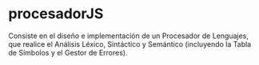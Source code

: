 # procesadorJS
Consiste en el diseño e implementación de un Procesador de Lenguajes, que realice el Análisis Léxico, Sintáctico y Semántico (incluyendo la Tabla de Símbolos y el Gestor de Errores).
